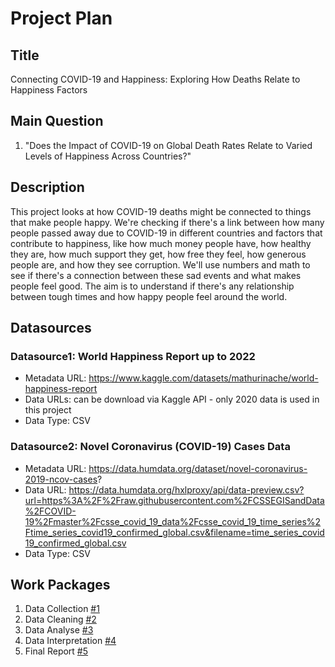 # Project Plan

## Title
Connecting COVID-19 and Happiness: Exploring How Deaths Relate to Happiness Factors

## Main Question

1. "Does the Impact of COVID-19 on Global Death Rates Relate to Varied Levels of Happiness Across Countries?"

## Description
This project looks at how COVID-19 deaths might be connected to things that make people happy. We're checking if there's a link between how many people passed away due to COVID-19 in different countries and factors that contribute to happiness, like how much money people have, how healthy they are, how much support they get, how free they feel, how generous people are, and how they see corruption. We'll use numbers and math to see if there's a connection between these sad events and what makes people feel good. The aim is to understand if there's any relationship between tough times and how happy people feel around the world.


## Datasources

### Datasource1: World Happiness Report up to 2022
* Metadata URL: https://www.kaggle.com/datasets/mathurinache/world-happiness-report
* Data URLs: can be download via Kaggle API - only 2020 data is used in this project
* Data Type: CSV

### Datasource2: Novel Coronavirus (COVID-19) Cases Data
* Metadata URL: https://data.humdata.org/dataset/novel-coronavirus-2019-ncov-cases?
* Data URL: https://data.humdata.org/hxlproxy/api/data-preview.csv?url=https%3A%2F%2Fraw.githubusercontent.com%2FCSSEGISandData%2FCOVID-19%2Fmaster%2Fcsse_covid_19_data%2Fcsse_covid_19_time_series%2Ftime_series_covid19_confirmed_global.csv&filename=time_series_covid19_confirmed_global.csv
* Data Type: CSV



## Work Packages

1. Data Collection [#1][i1]
2. Data Cleaning [#2][i2]
3. Data Analyse [#3][i3]
4. Data Interpretation [#4][i4]
5. Final Report [#5][i5]

[i1]: https://github.com/fmohammadipour/MADE-WS2023/issues/1
[i2]: https://github.com/fmohammadipour/MADE-WS2023/issues/2
[i3]: https://github.com/fmohammadipour/MADE-WS2023/issues/3
[i4]: https://github.com/fmohammadipour/MADE-WS2023/issues/4
[i5]: https://github.com/fmohammadipour/MADE-WS2023/issues/5
